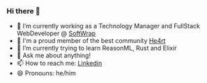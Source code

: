 ### Hi there 👋

- 🔭 I’m currently working as a Technology Manager and FullStack WebDeveloper @ [SoftWrap](https://softwrap.com.br/)
- 💜 I'm a proud member of the best community [He4rt](https://github.com/he4rt)
- 🌱 I’m currently trying to learn ReasonML, Rust and Elixir
- 💬 Ask me about anything!
- 📫 How to reach me: [Linkedin](https://linkedin.jvictorv.top)
- 😄 Pronouns: he/him

